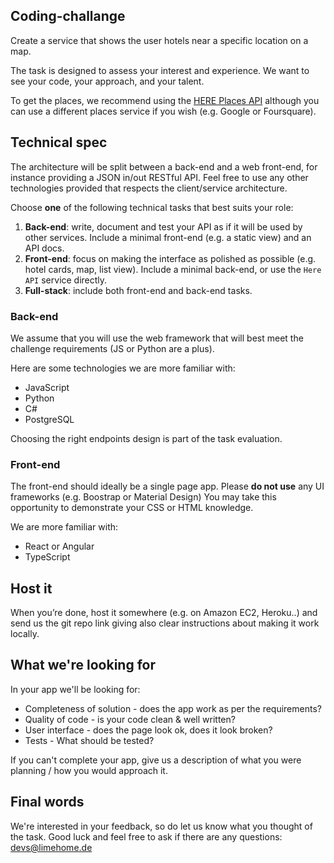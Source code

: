 Coding-challange
--------------

Create a service that shows the user hotels near a specific location on a map.

The task is designed to assess your interest and experience. We want to see your code, your approach, and your talent.

To get the places, we recommend using the [HERE Places API](https://developer.here.com/documentation/places/dev_guide/topics/quick-start-find-text-string.html) although you can use a different places service if you wish (e.g. Google or Foursquare).

Technical spec
--------------

The architecture will be split between a back-end and a web front-end, for
instance providing a JSON in/out RESTful API. Feel free to use any other
technologies provided that respects the client/service architecture.

Choose **one** of the following technical tasks that best suits your role:

1. **Back-end**: write, document and test your API as if it will be used by other
   services. Include a minimal front-end (e.g. a static view) and an API
   docs.
2. **Front-end**: focus on making the interface as polished as possible (e.g. hotel cards, map, list view). Include a minimal back-end, or use the `Here API` service
   directly.
3. **Full-stack**: include both front-end and back-end tasks.


### Back-end

We assume that you will use the web framework that will best meet the challenge requirements (JS or Python are a plus).

Here are some technologies we are more familiar with:

* JavaScript
* Python
* C#
* PostgreSQL

Choosing the right endpoints design is part of the task evaluation.

### Front-end

The front-end should ideally be a single page app.
Please **do not use** any UI frameworks (e.g. Boostrap or Material Design)
You may take this opportunity to demonstrate your CSS or HTML knowledge.

We are more familiar with:

* React or Angular
* TypeScript

Host it
--------

When you’re done, host it somewhere (e.g. on Amazon EC2, Heroku..) and send us the git repo link giving also clear instructions about making it work locally.

What we're looking for
--------

In your app we'll be looking for:

- Completeness of solution - does the app work as per the requirements?
- Quality of code - is your code clean & well written?
- User interface - does the page look ok, does it look broken?
- Tests - What should be tested?

If you can't complete your app, give us a description of what you were planning / how you would approach it.

Final words
--------

We're interested in your feedback, so do let us know what you thought of the task. Good​ ​luck​ ​and​ ​feel​ ​free​ ​to​ ​ask​ ​if​ ​there​ ​are​ ​any​ ​questions: [devs@limehome.de](mailto:devs@limehome.de)
